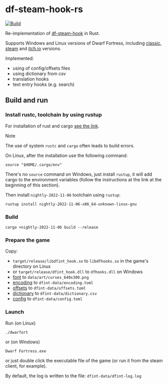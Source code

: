 # df-steam-hook-rs

[![Build](https://github.com/dfint/df-steam-hook-rs/actions/workflows/build.yml/badge.svg)](https://github.com/dfint/df-steam-hook-rs/actions/workflows/build.yml)

Re-implementation of [df-steam-hook](https://github.com/dfint/df-steam-hook) in Rust.

Supports Windows and Linux versions of Dwarf Fortress, including [classic](http://www.bay12games.com/dwarves/), [steam](https://store.steampowered.com/app/975370/Dwarf_Fortress/) and [itch.io](https://kitfoxgames.itch.io/dwarf-fortress) versions.

Implemented:

- using of config/offsets files
- using dictionary from csv
- translation hooks
- text entry hooks (e.g. search)

## Build and run

### Install rustc, toolchain by using rustup

For installation of rust and cargo [see the link](https://doc.rust-lang.org/cargo/getting-started/installation.html).

> [!NOTE]  
> The use of system `rustc` and `cargo` often leads to build errors.

On Linux, after the installation use the following command:
```
source "$HOME/.cargo/env"
```
There's no `source` command on Windows, just install `rustup`, it will add cargo to the environment variables (follow the instructions at the link at the beginning of this section).

Then install `nightly-2022-11-06` toolchain using `rustup`:

```shell
rustup install nightly-2022-11-06-x86_64-unknown-linux-gnu
```

### Build

```shell
cargo +nightly-2022-11-06 build --release
```

### Prepare the game

Copy:
* `target/release/libdfint_hook.so` to `libdfhooks.so` in the game's directory on Linux
* or `target/release/dfint_hook.dll` to `dfhooks.dll` on Windows
* [font](https://github.com/dfint/update-data/tree/main/store/fonts) to `data/art/curses_640x300.png`
* [encoding](https://github.com/dfint/update-data/tree/main/store/encodings) to `dfint-data/encoding.toml`
* [offsets](https://github.com/dfint/update-data/tree/main/store/offsets) to `dfint-data/offsets.toml`
* [dictionary](https://github.com/dfint/autobuild/tree/main/translation_build/csv/) to `dfint-data/dictionary.csv`
* [config](https://github.com/dfint/update-data/blob/main/store/config.toml) to `dfint-data/config.toml`

### Launch

Run (on Linux)
```shell
./dwarfort
```
or (on Windows)
```shell
Dwarf Fortress.exe
```
or just double click the executable file of the game (or run it from the steam client, for example).

By default, the log is written to the file: `dfint-data/dfint-log.log`
